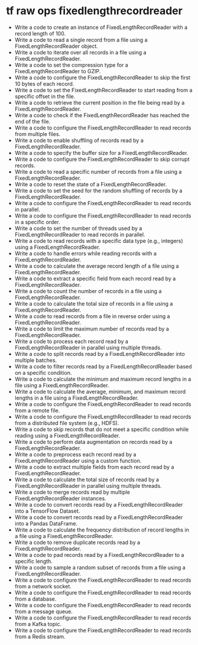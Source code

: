 # tf raw ops fixedlengthrecordreader

- Write a code to create an instance of FixedLengthRecordReader with a record length of 100.
- Write a code to read a single record from a file using a FixedLengthRecordReader object.
- Write a code to iterate over all records in a file using a FixedLengthRecordReader.
- Write a code to set the compression type for a FixedLengthRecordReader to GZIP.
- Write a code to configure the FixedLengthRecordReader to skip the first 10 bytes of each record.
- Write a code to set the FixedLengthRecordReader to start reading from a specific offset in the file.
- Write a code to retrieve the current position in the file being read by a FixedLengthRecordReader.
- Write a code to check if the FixedLengthRecordReader has reached the end of the file.
- Write a code to configure the FixedLengthRecordReader to read records from multiple files.
- Write a code to enable shuffling of records read by a FixedLengthRecordReader.
- Write a code to specify the buffer size for a FixedLengthRecordReader.
- Write a code to configure the FixedLengthRecordReader to skip corrupt records.
- Write a code to read a specific number of records from a file using a FixedLengthRecordReader.
- Write a code to reset the state of a FixedLengthRecordReader.
- Write a code to set the seed for the random shuffling of records by a FixedLengthRecordReader.
- Write a code to configure the FixedLengthRecordReader to read records in parallel.
- Write a code to configure the FixedLengthRecordReader to read records in a specific order.
- Write a code to set the number of threads used by a FixedLengthRecordReader to read records in parallel.
- Write a code to read records with a specific data type (e.g., integers) using a FixedLengthRecordReader.
- Write a code to handle errors while reading records with a FixedLengthRecordReader.
- Write a code to calculate the average record length of a file using a FixedLengthRecordReader.
- Write a code to extract a specific field from each record read by a FixedLengthRecordReader.
- Write a code to count the number of records in a file using a FixedLengthRecordReader.
- Write a code to calculate the total size of records in a file using a FixedLengthRecordReader.
- Write a code to read records from a file in reverse order using a FixedLengthRecordReader.
- Write a code to limit the maximum number of records read by a FixedLengthRecordReader.
- Write a code to process each record read by a FixedLengthRecordReader in parallel using multiple threads.
- Write a code to split records read by a FixedLengthRecordReader into multiple batches.
- Write a code to filter records read by a FixedLengthRecordReader based on a specific condition.
- Write a code to calculate the minimum and maximum record lengths in a file using a FixedLengthRecordReader.
- Write a code to calculate the average, minimum, and maximum record lengths in a file using a FixedLengthRecordReader.
- Write a code to configure the FixedLengthRecordReader to read records from a remote file.
- Write a code to configure the FixedLengthRecordReader to read records from a distributed file system (e.g., HDFS).
- Write a code to skip records that do not meet a specific condition while reading using a FixedLengthRecordReader.
- Write a code to perform data augmentation on records read by a FixedLengthRecordReader.
- Write a code to preprocess each record read by a FixedLengthRecordReader using a custom function.
- Write a code to extract multiple fields from each record read by a FixedLengthRecordReader.
- Write a code to calculate the total size of records read by a FixedLengthRecordReader in parallel using multiple threads.
- Write a code to merge records read by multiple FixedLengthRecordReader instances.
- Write a code to convert records read by a FixedLengthRecordReader into a TensorFlow Dataset.
- Write a code to convert records read by a FixedLengthRecordReader into a Pandas DataFrame.
- Write a code to calculate the frequency distribution of record lengths in a file using a FixedLengthRecordReader.
- Write a code to remove duplicate records read by a FixedLengthRecordReader.
- Write a code to pad records read by a FixedLengthRecordReader to a specific length.
- Write a code to sample a random subset of records from a file using a FixedLengthRecordReader.
- Write a code to configure the FixedLengthRecordReader to read records from a network socket.
- Write a code to configure the FixedLengthRecordReader to read records from a database.
- Write a code to configure the FixedLengthRecordReader to read records from a message queue.
- Write a code to configure the FixedLengthRecordReader to read records from a Kafka topic.
- Write a code to configure the FixedLengthRecordReader to read records from a Redis stream.